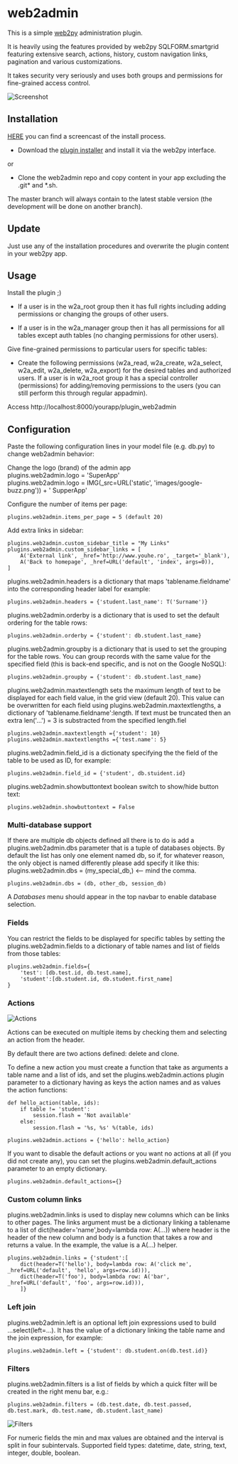 web2admin
=========

This is a simple [web2py](http://www.web2py.com) administration plugin.

It is heavily using the features provided by web2py SQLFORM.smartgrid featuring extensive search, actions, history, custom navigation links, pagination and various customizations. 

It takes security very seriously and uses both groups and permissions for fine-grained access control.

![Screenshot](http://cloud.github.com/downloads/rif/web2admin/home.jpg)

Installation
------------

[HERE](http://vimeo.com/60895953) you can find a screencast of the install process.

 - Download the [plugin installer](https://github.com/rif/web2admin/raw/master/web2py.plugin.web2admin.w2p) and install it via the web2py interface.
 
or
  
 - Clone the web2admin repo and copy content in your app excluding the .git* and *.sh. 

 The master branch will always contain to the latest stable version
 (the development will be done on another branch).
 
Update
------
Just use any of the installation procedures and overwrite the plugin content in your web2py app. 

Usage
-----
Install the plugin ;)

- If a user is in the w2a_root group then it has full rights including adding permissions or changing the groups of other users.

- If a user is in the w2a_manager group then it has all permissions for all tables except auth tables (no changing permissions for other users).

Give fine-grained permissions to particular users for specific tables:
 - Create the following permissions (w2a_read, w2a_create, w2a_select, w2a_edit, w2a_delete, w2a_export) for the desired tables and authorized users. If a user is in w2a_root group it has a special controller (permissions) for adding/removing permissions to the users (you can still perform this through regular appadmin).
 
Access http://localhost:8000/yourapp/plugin_web2admin

## Configuration

Paste the following configuration lines in your model file
(e.g. db.py) to change web2admin behavior:

Change the logo (brand) of the admin app	
   plugins.web2admin.logo = 'SuperApp'  
   plugins.web2admin.logo = IMG(_src=URL('static', 'images/google-buzz.png')) + ' SupperApp'

Configure the number of items per page:

    plugins.web2admin.items_per_page = 5 (default 20)

Add extra links in sidebar:

    plugins.web2admin.custom_sidebar_title = "My Links"
    plugins.web2admin.custom_sidebar_links = [
        A('External link', _href='http://www.youhe.ro', _target='_blank'),
        A('Back to homepage', _href=URL('default', 'index', args=0)),
    ]

plugins.web2admin.headers is a dictionary that maps 'tablename.fieldname' into the corresponding header label for example:

	plugins.web2admin.headers = {'student.last_name': T('Surname')}

plugins.web2admin.orderby is a dictionary that is used to set the default ordering for the table rows:

	plugins.web2admin.orderby = {'student': db.student.last_name}	

plugins.web2admin.groupby is a dictionary that is used to set the grouping for the table rows. You can group records with the same value for the specified field (this is back-end specific, and is not on the Google NoSQL):

	plugins.web2admin.groupby = {'student': db.student.last_name}	

plugins.web2admin.maxtextlength sets the maximum length of text to be displayed for each field value, in the grid view (default 20). This value can be overwritten for each field using plugins.web2admin.maxtextlengths, a dictionary of 'tablename.fieldname':length. If text must be truncated then an extra len('...') = 3 is substracted from the specified length.fiel  

	plugins.web2admin.maxtextlength ={'student': 10}
	plugins.web2admin.maxtextlengths ={'test.name': 5}

plugins.web2admin.field_id is a dictionaty specifying the the field of the table to be used as ID, for example:

	plugins.web2admin.field_id = {'student', db.stuident.id}

plugins.web2admin.showbuttontext boolean switch to show/hide button text: 
	
	plugins.web2admin.showbuttontext = False	

### Multi-database support

If there are multiple db objects defined all there is to do is add a plugins.web2admin.dbs parameter that is a tuple of databases objects. By default the list has only one element named db, so if, for whatever reason, the only object is named differently please add specify it like this: plugins.web2admin.dbs = (my_special_db,) <-- mind the comma. 

	plugins.web2admin.dbs = (db, other_db, session_db)

A *Databases* menu should appear in the top navbar to enable database selection.

### Fields

You can restrict the fields to be displayed for specific tables by setting the plugins.web2admin.fields to a dictionary of table names and list of fields from those tables:

	plugins.web2admin.fields={
		'test': [db.test.id, db.test.name],
		'student':[db.student.id, db.student.first_name]
	}

### Actions

![Actions](http://cloud.github.com/downloads/rif/web2admin/actions.jpg)

Actions can be executed on multiple items by checking them and selecting an action from the header.

By default there are two actions defined: delete and clone.

To define a new action you must create a function that take as arguments a table name and a list of ids, and set the plugins.web2admin.actions plugin parameter to a dictionary having as keys the action names and as values the action functions: 

	def hello_action(table, ids):
		if table != 'student':
		    session.flash = 'Not available'
		else:
		    session.flash = '%s, %s' %(table, ids)

	plugins.web2admin.actions = {'hello': hello_action}

If you want to disable the default actions or you want no actions at all (if you did not create any), you can set the plugins.web2admin.default_actions parameter to an empty dictionary.
 
	plugins.web2admin.default_actions={} 

### Custom column links
plugins.web2admin.links is used to display new columns which can be links to other pages. The links argument must be a dictionary linking a tablename to a list of dict(header='name',body=lambda row: A(...)) where header is the header of the new column and body is a function that takes a row and returns a value. In the example, the value is a A(...) helper.

	plugins.web2admin.links = {'student':[
		dict(header=T('hello'), body=lambda row: A('click me', _href=URL('default', 'hello', args=row.id))),
		dict(header=T('foo'), body=lambda row: A('bar', _href=URL('default', 'foo', args=row.id))),
		]}
                                            
### Left join
plugins.web2admin.left is an optional left join expressions used to build ...select(left=...). It has the value of a dictionary linking the table name and the join expression, for example:

	plugins.web2admin.left = {'student': db.student.on(db.test.id)}

### Filters
plugins.web2admin.filters is a list of fields by which a quick filter will be created in the right menu bar, e.g.: 

	plugins.web2admin.filters = (db.test.date, db.test.passed, db.test.mark, db.test.name, db.student.last_name)

![Filters](http://cloud.github.com/downloads/rif/web2admin/filters.jpg)

For numeric fields the min and max values are obtained and the interval is split in four subintervals.
Supported field types: datetime, date, string, text, integer, double, boolean.
